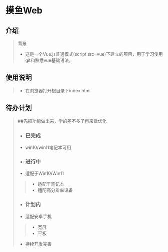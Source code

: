 # 摸鱼Web

## 介绍
> 背景
>	- 这是一个Vue.js普通模式(script src=vue)下建立的项目，用于学习使用git和熟悉vue基础语法。

## 使用说明
>- 在浏览器打开根目录下index.html

## 待办计划
>##先把功能做出来，学的差不多了再来做优化 
>- ### 已完成
> - win10/win11笔记本可用
>- ### 进行中
> - 适配于Win10/Win11
>>	- 适配于笔记本
>>	- 适配高分辨率设备
>- ### 计划内
> - 适配安卓手机
>> - 宽屏
>> - 平板
> - 持续开发完善